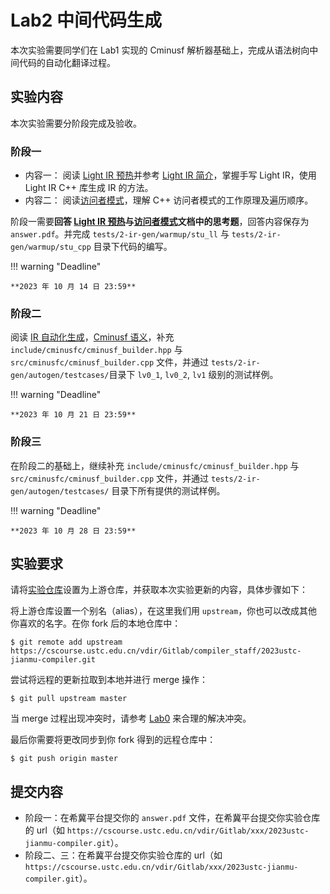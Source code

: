 

# Lab2 中间代码生成

本次实验需要同学们在 Lab1 实现的 Cminusf 解析器基础上，完成从语法树向中间代码的自动化翻译过程。

## 实验内容

本次实验需要分阶段完成及验收。

### 阶段一

- 内容一：
  阅读 [Light IR 预热](./warmup.md)并参考 [Light IR 简介](../common/LightIR.md)，掌握手写 Light IR，使用 Light IR C++ 库生成 IR 的方法。
- 内容二：
  阅读[访问者模式](./visitor_pattern.md)，理解 C++ 访问者模式的工作原理及遍历顺序。

阶段一需要**回答 [Light IR 预热](./warmup.md)与[访问者模式](./visitor_pattern.md)文档中的思考题**，回答内容保存为 `answer.pdf`。并完成 `tests/2-ir-gen/warmup/stu_ll` 与 `tests/2-ir-gen/warmup/stu_cpp` 目录下代码的编写。

!!! warning "Deadline"

    **2023 年 10 月 14 日 23:59**

### 阶段二

<!-- TODO: 增加需要阅读的文件，以及是否需要完成 general -->

阅读 [IR 自动化生成](./autogen.md)，[Cminusf 语义](../common/cminusf.md#cminusf-的语义)，补充 `include/cminusfc/cminusf_builder.hpp` 与 `src/cminusfc/cminusf_builder.cpp` 文件，并通过 `tests/2-ir-gen/autogen/testcases/`目录下 `lv0_1`, `lv0_2`, `lv1` 级别的测试样例。

!!! warning "Deadline"

    **2023 年 10 月 21 日 23:59**

### 阶段三

在阶段二的基础上，继续补充 `include/cminusfc/cminusf_builder.hpp` 与 `src/cminusfc/cminusf_builder.cpp` 文件，并通过 `tests/2-ir-gen/autogen/testcases/` 目录下所有提供的测试样例。

!!! warning "Deadline"

    **2023 年 10 月 28 日 23:59**

## 实验要求

<!-- TODO: copy repo 的 README -->

请将[实验仓库](https://cscourse.ustc.edu.cn/vdir/Gitlab/compiler_staff/2023ustc-jianmu-compiler)设置为上游仓库，并获取本次实验更新的内容，具体步骤如下：

将上游仓库设置一个别名（alias），在这里我们用 `upstream`，你也可以改成其他你喜欢的名字。在你 fork 后的本地仓库中：

```shell
$ git remote add upstream https://cscourse.ustc.edu.cn/vdir/Gitlab/compiler_staff/2023ustc-jianmu-compiler.git
```

尝试将远程的更新拉取到本地并进行 merge 操作：

```shell
$ git pull upstream master
```

当 merge 过程出现冲突时，请参考 [Lab0](../lab0/git.md#上下游同步和冲突处理) 来合理的解决冲突。

最后你需要将更改同步到你 fork 得到的远程仓库中：

```shell
$ git push origin master
```

## 提交内容

- 阶段一：在希冀平台提交你的 `answer.pdf` 文件，在希冀平台提交你实验仓库的 url（如 `https://cscourse.ustc.edu.cn/vdir/Gitlab/xxx/2023ustc-jianmu-compiler.git`）。
- 阶段二、三：在希冀平台提交你实验仓库的 url（如 `https://cscourse.ustc.edu.cn/vdir/Gitlab/xxx/2023ustc-jianmu-compiler.git`）。
